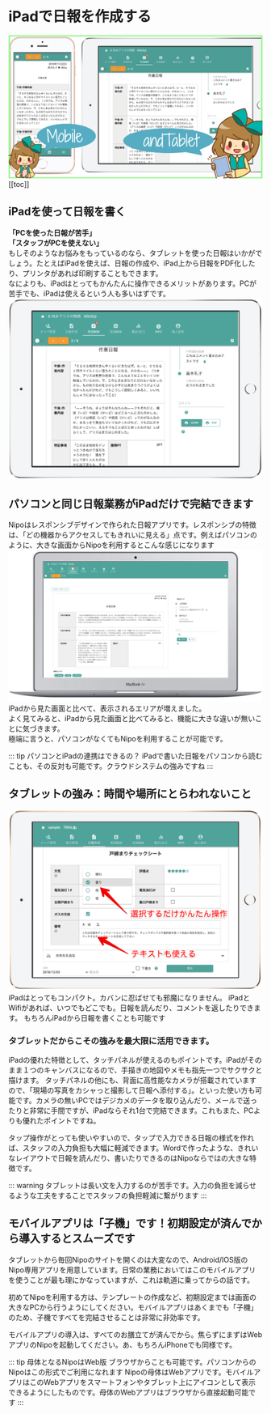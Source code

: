# iPadで日報を作成する
![](../image/icatch/i6.png)
[[toc]]
## iPadを使って日報を書く
**「PCを使った日報が苦手」**  
**「スタッフがPCを使えない」**  
もしそのようなお悩みをもっているのなら、タブレットを使った日報はいかがでしょう。たとえばiPadを使えば、日報の作成や、iPad上から日報をPDF化したり、プリンタがあれば印刷することもできます。  
なによりも、iPadはとってもかんたんに操作できるメリットがあります。PCが苦手でも、iPadは使えるという人も多いはずです。
![タクシー日報をスマホで書く](./idea/i11.png)

## パソコンと同じ日報業務がiPadだけで完結できます
Nipoはレスポンシブデザインで作られた日報アプリです。レスポンシブの特徴は、「どの機器からアクセスしてもきれいに見える」点です。例えばパソコンのように、大きな画面からNipoを利用するとこんな感じになります
![タクシー日報をスマホで書く](./idea/i12.png)
iPadから見た画面と比べて、表示されるエリアが増えました。  
よく見てみると、iPadから見た画面と比べてみると、機能に大きな違いが無いことに気づきます。  
極端に言うと、パソコンがなくてもNipoを利用することが可能です。

::: tip パソコンとiPadの連携はできるの？
iPadで書いた日報をパソコンから読むことも、その反対も可能です。クラウドシステムの強みですね
:::

## タブレットの強み：時間や場所にとらわれないこと
![タクシー日報をスマホで書く](./idea/i13.png)
iPadはとってもコンパクト。カバンに忍ばせても邪魔になりません。
iPadとWifiがあれば、いつでもどこでも。日報を読んだり、コメントを返したりできます。
もちろんiPadから日報を書くことも可能です


### タブレットだからこその強みを最大限に活用できます。
iPadの優れた特徴として、タッチパネルが使えるのもポイントです。iPadがそのまま１つのキャンバスになるので、手描きの地図やメモも指先一つでサクサクと描けます。
タッチパネルの他にも、背面に高性能なカメラが搭載されていますので、「現場の写真をカシャっと撮影して日報へ添付する」。といった使い方も可能です。カメラの無いPCではデジカメのデータを取り込んだり、メールで送ったりと非常に手間ですが、iPadならそれ1台で完結できます。これもまた、PCよりも優れたポイントですね。

タップ操作がとっても使いやすいので、タップで入力できる日報の様式を作れば、スタッフの入力負担も大幅に軽減できます。Wordで作ったような、きれいなレイアウトで日報を読んだり、書いたりできるのはNipoならではの大きな特徴です。

::: warning
タブレットは長い文を入力するのが苦手です。入力の負担を減らせるような工夫をすることでスタッフの負担軽減に繋がります
:::

## モバイルアプリは「子機」です！初期設定が済んでから導入するとスムーズです
タブレットから毎回Nipoのサイトを開くのは大変なので、Android/IOS版のNipo専用アプリを用意しています。日常の業務においてはこのモバイルアプリを使うことが最も理にかなっていますが、これは軌道に乗ってからの話です。

初めてNipoを利用する方は、テンプレートの作成など、初期設定までは画面の大きなPCから行うようにしてください。モバイルアプリはあくまでも「子機」のため、子機ですべてを完結させることは非常に非効率です。

モバイルアプリの導入は、すべてのお膳立てが済んでから。焦らずにまずはWebアプリのNipoを起動してください。あ、もちろんiPhoneでも同様です。

::: tip 母体となるNipoはWeb版
ブラウザからことも可能です。パソコンからのNipoはこの形式でご利用になれます
Nipoの母体はWebアプリです。モバイルアプリはこのWebアプリをスマートフォンやタブレット上にアイコンとして表示できるようにしたものです。母体のWebアプリはブラウザから直接起動可能です
:::
